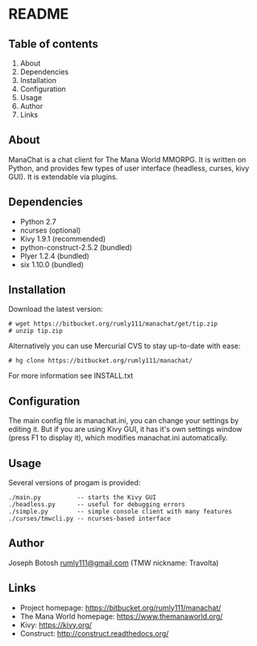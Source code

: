 # README #

## Table of contents ##
1. About
2. Dependencies
3. Installation
4. Configuration
5. Usage
6. Author
7. Links

## About ##
ManaChat is a chat client for The Mana World MMORPG. It is written on Python,
and provides few types of user interface (headless, curses, kivy GUI). It is
extendable via plugins.

## Dependencies ##
 * Python 2.7
 * ncurses (optional)
 * Kivy 1.9.1 (recommended)
 * python-construct-2.5.2 (bundled)
 * Plyer 1.2.4 (bundled)
 * six 1.10.0 (bundled)

## Installation ##
Download the latest version:
```
# wget https://bitbucket.org/rumly111/manachat/get/tip.zip
# unzip tip.zip
```
Alternatively you can use Mercurial CVS to stay up-to-date with ease:
```
# hg clone https://bitbucket.org/rumly111/manachat/
```
For more information see INSTALL.txt

## Configuration ##
The main config file is manachat.ini, you can change your settings by
editing it. But if you are using Kivy GUI, it has it's own settings
window (press F1 to display it), which modifies manachat.ini automatically.

## Usage ##
Several versions of progam is provided:
```
./main.py          -- starts the Kivy GUI
./headless.py      -- useful for debugging errors
./simple.py        -- simple console client with many features
./curses/tmwcli.py -- ncurses-based interface
```

## Author ##
Joseph Botosh <rumly111@gmail.com> (TMW nickname: Travolta)

## Links ##
* Project homepage: https://bitbucket.org/rumly111/manachat/
* The Mana World homepage: https://www.themanaworld.org/
* Kivy: https://kivy.org/
* Construct: http://construct.readthedocs.org/
